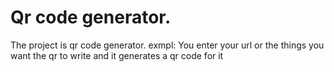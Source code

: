 # Qr code generator.
The project is qr code generator. 
exmpl:
You enter your url or the things you want the qr to write and it generates a qr code for it 
